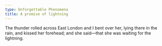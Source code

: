 ```yaml
---
type: Unforgettable Phenomena
title: A promise of lightning
---
```


The thunder rolled across East London and I bent over her, lying there in the rain, and kissed her forehead; and she said&mdash;that she was waiting for the lightning.
